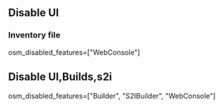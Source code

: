## Disable UI
### Inventory file
osm_disabled_features=["WebConsole"]

## Disable UI,Builds,s2i
osm_disabled_features=["Builder", "S2IBuilder", "WebConsole"]
